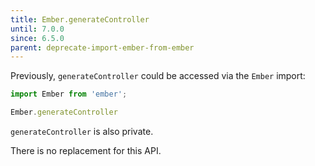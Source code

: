 ```yaml
---
title: Ember.generateController
until: 7.0.0
since: 6.5.0
parent: deprecate-import-ember-from-ember
---
```



Previously, `generateController` could be accessed via the `Ember` import:
```js
import Ember from 'ember';

Ember.generateController
```
`generateController` is also private.

There is no replacement for this API.
